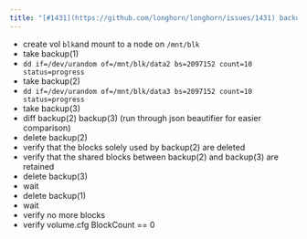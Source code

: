 ```yaml
---
title: "[#1431](https://github.com/longhorn/longhorn/issues/1431) backup block deletion test"
---
```

- create vol `blk`and mount to a node on `/mnt/blk`
- take backup(1)
- `dd if=/dev/urandom of=/mnt/blk/data2 bs=2097152 count=10 status=progress`
- take backup(2)
- `dd if=/dev/urandom of=/mnt/blk/data3 bs=2097152 count=10 status=progress`
- take backup(3)
- diff backup(2) backup(3) (run through json beautifier for easier comparison)
- delete backup(2)
- verify that the blocks solely used by backup(2) are deleted
- verify that the shared blocks between backup(2) and backup(3) are retained
- delete backup(3)
- wait
- delete backup(1)
- wait
- verify no more blocks
- verify volume.cfg BlockCount == 0
